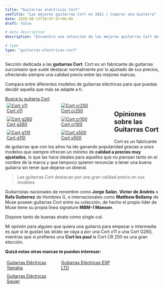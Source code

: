 ```yaml
---
title: "Guitarras eléctricas Cort"
seoTitle: "Las mejores guitarras Cort en 2021 | Comprar una Guitarra"
date: 2020-08-13T10:07:47+06:00
draft: false

# meta description
description: "Encuentra una selección de las mejores guitarras Cort de 2021 &#9989;  Compara entre modelos exitosos como la Cort cr250 o la Cort x11"

# type
type: "guitarras-electricas-cort"
---
```


Sección dedicada a las **guitarras Cort**. Cort es un fabricante de guitarras surcoreano que suele destacar normalmente por lo ajustado de sus precios, ofreciendo siempre una calidad precio entre las mejores marcas.

Compara entre diferentes modelos de guitarras eléctricas para que puedas decidir aquella que más se adapte a ti.

<div>
	<a href="https://amzn.to/33ZUMgw" class="btn" rel="nofollow noopener noreferrer" target="_blank">Busca tu guitarra Cort</a>
</div>

<div class="row">
      <div class="column" style="float: left; width: 33.33%; padding: 5px;">
        <a href="/guitarras-cort/x11">
          <img src="../../images/cort/cort-x11-menu.jpg" alt="Cort x11">
          <figcaption>Cort x11</figcaption>
        </a>
      </div>
      <div class="column" style="float: left; width: 33.33%; padding: 5px;">
        <a href="/guitarras-cort/cr250">
          <img src="../../images/cort/cort-cr250-menu.jpg" alt="Cort cr250">
          <figcaption>Cort cr250</figcaption>
        </a>
      </div>
      <div class="column" style="float: left; width: 33.33%; padding: 5px;">
        <a href="/guitarras-cort/g260">
          <img src="../../images/cort/cort-g260-menu.png" alt="Cort g260">
          <figcaption>Cort g260</figcaption>
        </a>
      </div>
      <div class="column" style="float: left; width: 33.33%; padding: 5px;">
        <a href="/guitarras-cort/cr100">
          <img src="../../images/cort/cort-cr100-menu.jpg" alt="Cort cr100">
          <figcaption>Cort cr100</figcaption>
        </a>
      </div>
      <div class="column" style="float: left; width: 33.33%; padding: 5px;">
        <a href="/guitarras-cort/g110">
          <img src="../../images/cort/cort-g110-menu.jpg" alt="Cort g110">
          <figcaption>Cort g110</figcaption>
        </a>
      </div>
      <div class="column" style="float: left; width: 33.33%; padding: 5px;">
        <a href="/guitarras-cort/x500">
          <img src="../../images/cort/cort-x500-menu.jpg" alt="Cort x500">
          <figcaption>Cort x500</figcaption>
        </a>
      </div>
    </div>

## Opiniones sobre las Guitarras Cort

Cort es un fabricante de guitarras que con los años ha ido ganando popularidad gracias a unos modelos que siempre ofrecen un mínimo de **calidad a precios muy ajustados**, lo que las
hace ideales para aquellos que no piensan tanto en el nombre de la marca y que tampoco quieren renunciar a tener una buena guitarra sin tener que dejarse un dineral.

> Las guitarras Cort destacan por una gran calidad precio en sus modelos

Guitarristas nacionales de renombre como **Jorge Salán**, **Victor de Andrés** o **Rafa Gutierrez** de Hombres G, e internacionales como **Matthew Bellamy** de Muse poseen guitarras Cort entre su colección, de hecho
el propio lider de Muse tiene su propia linea signature **MBM-1 Manson**.

Dispone tanto de buenas strato como single cut. 

Mi opinión para alguien que quiera una guitarra para empezar o intermedia es que si le gustan las strato se vaya a por una Cort x11 o una Cort G260, mientras que si prefieres
una **Cort les paul** la Cort CR 250 es una gran elección.  

**Quizá estas otras marcas te puedan interesar:**

<div class="row">
      <div class="column" style="float: left; width: 33.33%; padding: 5px;">
        <a href="/guitarras-yamaha/">
          <figcaption>Guitarras Eléctricas Yamaha</figcaption>
        </a>
      </div>
      <div class="column" style="float: left; width: 33.33%; padding: 5px;">
        <a href="/guitarras-ltd/">
          <figcaption>Guitarras Eléctricas ESP LTD</figcaption>
        </a>
      </div>
      <div class="column" style="float: left; width: 33.33%; padding: 5px;">
        <a href="/guitarras-squier/">
          <figcaption>Guitarras Eléctricas Squier</figcaption>
        </a>
      </div>
</div>